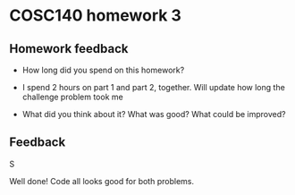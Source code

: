 # COSC140 homework 3

## Homework feedback

 * How long did you spend on this homework?
 * I spend 2 hours on part 1 and part 2, together. Will update how long the challenge problem took me

 * What did you think about it?  What was good?  What could be improved?

## Feedback

S

Well done!  Code all looks good for both problems.

